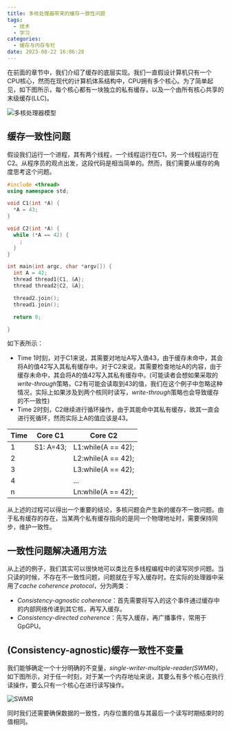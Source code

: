 ```yaml
---
title: 多核处理器带来的缓存一致性问题
tags:
  - 技术
  - 学习
categories:
  - 缓存与内存专栏
date: 2023-08-22 16:06:28
---
```



在前面的章节中，我们介绍了缓存的底层实现。我们一直假设计算机只有一个CPU核心，然而在现代的计算机体系结构中，CPU拥有多个核心。为了简单起见，如下图所示，每个核心都有一块独立的私有缓存，以及一个由所有核心共享的末级缓存(LLC)。

![多核处理器模型](https://s2.loli.net/2023/08/10/gT5WfKButCqpOSV.png)

## 缓存一致性问题

假设我们运行一个进程，其有两个线程，一个线程运行在C1，另一个线程运行在C2。从程序员的观点出发，这段代码是相当简单的。然而，我们需要从缓存的角度思考这个问题。

```c++
#include <thread>
using namespace std;

void C1(int *A) {
  *A = 43;
}

void C2(int *A) {
  while (*A == 42) {
    ;
  }
}

int main(int argc, char *argv[]) {
  int A = 42;
  thread thread1{C1, &A};
  thread thread2{C2, &A};

  thread2.join();
  thread1.join();

  return 0;

}
```

如下表所示：

+ Time 1时刻，对于C1来说，其需要对地址A写入值43，由于缓存未命中，其会将A的值42写入其私有缓存中。对于C2来说，其需要检查地址A的内容，由于缓存未命中，其会将A的值42写入其私有缓存中。(可能读者会想如果采取的*write-through*策略，C2有可能会读取到43的值，我们在这个例子中忽略这种情况，实际上如果涉及到两个核同时读写，*write-through*策略也会导致缓存的不一致性)
+ Time 2时刻，C2继续进行循环操作，由于其能命中其私有缓存，故其一直会进行死循环，然而实际上A的值应该是43。

| Time | Core C1   | Core C2            |
|------|-----------|--------------------|
| 1    | S1: A=43; | L1:while(A == 42); |
| 2    |           | L2:while(A == 42); |
| 3    |           | L3:while(A == 42); |
| 4    |           | ...                |
| n    |           | Ln:while(A == 42); |

从上述的过程可以得出一个重要的结论，多核问题会产生新的缓存不一致问题。由于私有缓存的存在，当某两个私有缓存指向的是同一个物理地址时，需要保持同步，维护一致性。

## 一致性问题解决通用方法

从上述的例子，我们其实可以很快地可以类比在多线程编程中的读写同步问题。当只读的时候，不存在不一致性问题，问题就在于写入缓存时。在实际的处理器中采用了*cache coherence protocol*，分为两类：

+ *Consistency-agnostic coherence*：首先需要将写入的这个事件通过缓存中的内部网络传递到其它核，再写入缓存。
+ *Consistency-directed coherence*：先写入缓存，再广播事件，常用于GpGPU。

## (Consistency-agnostic)缓存一致性不变量

我们能够确定一个十分明确的不变量，*single-writer-multiple-reader(SWMR)*，如下图所示，对于任一时刻，对于某一个内存地址来说，其要么有多个核心在执行读操作，要么只有一个核心在进行读写操作。

![SWMR](https://s2.loli.net/2023/08/10/Zs2ypk5TmYiIgHc.png)

同时我们还需要确保数据的一致性，内存位置的值与其最后一个读写时期结束时的值相同。
